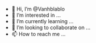 - 👋 Hi, I’m @Vanhblablo
- 👀 I’m interested in ...
- 🌱 I’m currently learning ...
- 💞️ I’m looking to collaborate on ...
- 📫 How to reach me ...

<!---
Vanhblablo/Vanhblablo is a ✨ special ✨ repository because its `README.md` (this file) appears on your GitHub profile.
You can click the Preview link to take a look at your changes.
--->
